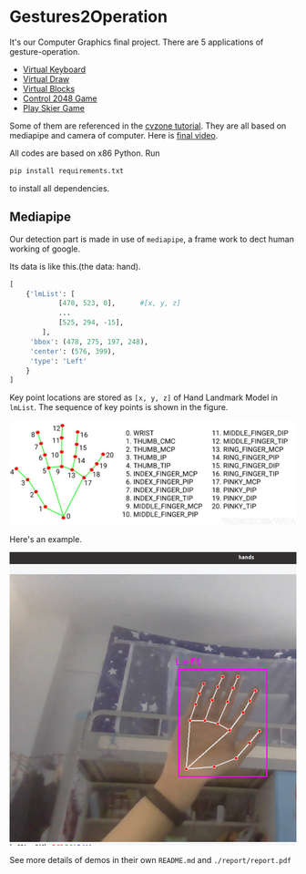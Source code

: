 # Gestures2Operation

It's our Computer Graphics final project. There are 5 applications of gesture-operation. 

- [Virtual Keyboard](1-virtual_keyboard)
- [Virtual Draw](2-virtual_draw)
- [Virtual Blocks](3-virtual_blocks)
- [Control 2048 Game](4-2048Game)
- [Play Skier Game](5-skierGames)

Some of them are referenced in the [cvzone tutorial](https://www.computervision.zone/courses/advance-computer-vision-with-python/). They are all based on mediapipe and camera of computer. Here is [final video](https://www.bilibili.com/video/BV1tT41157Kq?pop_share=1&vd_source=c567eb8bca008ec5fd0020973414e9c4). 

All codes are based on x86 Python. Run
```bash
pip install requirements.txt
```
to install all dependencies. 

## Mediapipe

Our detection part is made in use of `mediapipe`, a frame work to dect human working of google.

Its data is like this.(the data: hand).

```python
[
    {'lmList': [
            [478, 523, 0],      #[x, y, z]
            ...
            [525, 294, -15], 
        ], 
     'bbox': (478, 275, 197, 248), 
     'center': (576, 399), 
     'type': 'Left'
    }
]
```

Key point locations are stored as `[x, y, z]` of Hand Landmark Model in `lmList`. The sequence of key points is shown in the figure. 

![](./img/data-info.png)

Here's an example. 

![](./img/example.png)

See more details of demos in their own `README.md` and `./report/report.pdf`